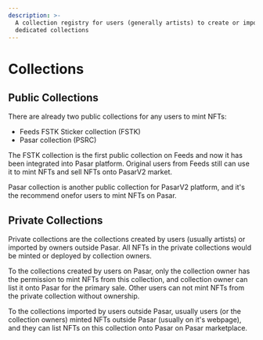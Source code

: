 ```yaml
---
description: >-
  A collection registry for users (generally artists) to create or import
  dedicated collections
---
```


# Collections

## Public Collections

There are already two public collections for any users to mint NFTs:

* Feeds FSTK Sticker collection (FSTK)
* Pasar collection (PSRC)

The FSTK collection is the first public collection on Feeds and now it has been integrated into Pasar platform. Original users from Feeds still can use it to mint NFTs and sell NFTs onto PasarV2 market.&#x20;

Pasar collection is another public collection for PasarV2 platform, and it's the recommend onefor users to mint NFTs on Pasar.

## Private Collections

Private collections are the collections created by users (usually artists) or imported by owners outside Pasar.  All NFTs in the private collections would be minted or deployed by collection owners.

To the collections created by users on Pasar, only the collection owner has the permission to mint NFTs from this collection, and collection owner can list it onto Pasar for the primary sale. Other users can not mint NFTs from the private collection without ownership.

To the collections imported by users outside Pasar, usually users (or the collection owners) minted NFTs outside Pasar (usually on it's webpage), and they can list NFTs on this collection onto Pasar on Pasar marketplace.



